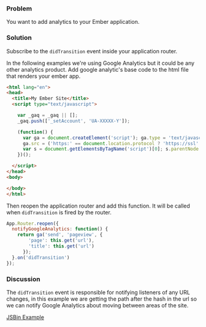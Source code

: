 ### Problem

You want to add analytics to your Ember application.

### Solution
Subscribe to the `didTransition` event inside your application router.

In the following examples we're using Google Analytics but it could be any other analytics product.
Add google analytic's base code to the html file that renders your ember app.

```html
<html lang="en">
<head>
  <title>My Ember Site</title>
  <script type="text/javascript">

    var _gaq = _gaq || [];
    _gaq.push(['_setAccount', 'UA-XXXXX-Y']);

    (function() {
      var ga = document.createElement('script'); ga.type = 'text/javascript'; ga.async = true;
      ga.src = ('https:' == document.location.protocol ? 'https://ssl' : 'http://www') + '.google-analytics.com/ga.js';
      var s = document.getElementsByTagName('script')[0]; s.parentNode.insertBefore(ga, s);
    })();

  </script>
</head>
<body>

</body>
</html>
```

Then reopen the application router and add this function. It will be called when
`didTransition` is fired by the router.

```js
App.Router.reopen({
  notifyGoogleAnalytics: function() {
    return ga('send', 'pageview', {
        'page': this.get('url'),
        'title': this.get('url')
      });
  }.on('didTransition')
});
```

### Discussion

The `didTransition` event is responsible for notifying listeners of any URL
changes, in this example we are getting the path after the hash in the url so we
can notify Google Analytics about moving between areas of the site.


[JSBin Example](http://jsbin.com/xebevu)
